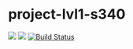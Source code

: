 # project-lvl1-s340
<a href="https://codeclimate.com/github/ivcoderx/project-lvl1-s340/maintainability"><img src="https://api.codeclimate.com/v1/badges/7be436e7def2ba8f312d/maintainability" /></a>
<a href="https://codeclimate.com/github/ivcoderx/project-lvl1-s340/test_coverage"><img src="https://api.codeclimate.com/v1/badges/7be436e7def2ba8f312d/test_coverage" /></a>
<a href="https://travis-ci.org/ivcoderx/project-lvl1-s340"><img src="https://travis-ci.org/ivcoderx/project-lvl1-s340.svg?branch=master" alt="Build Status" /></a>
